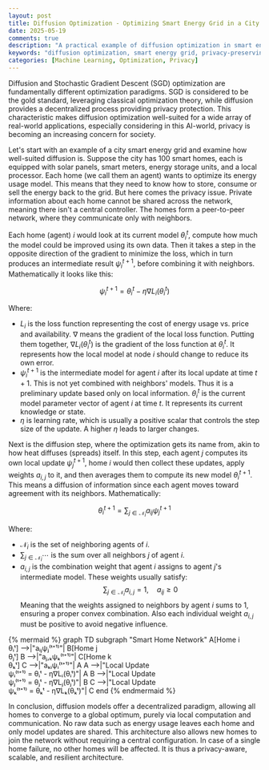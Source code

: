 ```yaml
---
layout: post
title: Diffusion Optimization - Optimizing Smart Energy Grid in a City
date: 2025-05-19
comments: true
description: "A practical example of diffusion optimization in smart energy grid optimization in a city"
keywords: "diffusion optimization, smart energy grid, privacy-preserving optimization, decentralized learning, machine learning"
categories: [Machine Learning, Optimization, Privacy]
---
```


Diffusion and Stochastic Gradient Descent (SGD) optimization are fundamentally
different optimization paradigms. SGD is considered to be the gold standard,
leveraging classical optimization theory, while diffusion provides a
decentralized process providing privacy protection. This characteristic makes
diffusion optimization well-suited for a wide array of real-world applications,
especially considering in this AI-world, privacy is becoming an increasing
concern for society.

Let's start with an example of a city smart energy grid and examine how
well-suited diffusion is. Suppose the city has 100 smart homes, each is
equipped with solar panels, smart meters, energy storage units, and a local
processor. Each home (we call them an agent) wants to optimize its energy usage
model. This means that they need to know how to store, consume or sell the
energy back to the grid. But here comes the privacy issue. Private information
about each home cannot be shared across the network, meaning there isn't a
central controller. The homes form a peer-to-peer network, where they
communicate only with neighbors.

Each home (agent) $i$ would look at its current model $\theta_i^t$, compute how
much the model could be improved using its own data. Then it takes a step in
the opposite direction of the gradient to minimize the loss, which in turn
produces an intermediate result $\psi_i^{t+1}$, before combining it with
neighbors. Mathematically it looks like this:

$$ \psi_i^{t+1} = \theta_i^t - \eta \nabla L_i(\theta_i^t) $$

Where:

- $L_i$ is the loss function representing the cost of energy usage vs.
  price and availability. $\nabla$ means the gradient of the local loss function.
  Putting them together, $\nabla L_i(\theta_i^t)$ is the gradient of the loss
  function at $\theta_i^t$. It represents how the local model at node $i$ should
  change to reduce its own error.
- $\psi_i^{t+1}$ is the intermediate model for agent $i$ after its local update at
  time $t+1$. This is not yet combined with neighbors' models. Thus it is a
  preliminary update based only on local information.
  $\theta_i^t$ is the current model parameter vector of agent $i$ at time $t$. It
  represents its current knowledge or state.
- $\eta$ is learning rate, which is usually a positive scalar that controls the
  step size of the update. A higher $\eta$ leads to larger changes.

Next is the diffusion step, where the optimization gets its name from, akin to
how heat diffuses (spreads) itself. In this step, each agent $j$ computes its
own local update $\psi_j^{t+1}$, home $i$ would then collect these updates,
apply weights $a_{i,j}$ to it, and then averages them to compute its new model
$\theta_i^{t+1}$. This means a diffusion of information since each agent moves toward agreement with its neighbors. Mathematically:

$$\theta_i^{t+1} = \sum_{j \in \mathcal{N}_i} a_{ij} \psi_j^{t+1}$$

Where:

- $\mathcal{N}_i$ is the set of neighboring agents of $i$.
- $\sum_{j \in \mathcal{N}_i} \cdots$ is the sum over all neighbors $j$ of agent
  $i$.
- $a_{i,j}$ is the combination weight that agent $i$ assigns to agent $j$'s
  intermediate model. These weights usually satisfy:
  $$
  \sum_{j \in \mathcal{N}_i} a_{i,j} = 1,\quad a_{ij} \geq 0
  $$
Meaning that the weights assigned to neighbors by agent $i$ sums to 1,
ensuring a proper convex combination. Also each individual weight $a_{i,j}$
must be positive to avoid negative influence.

{% mermaid %}
graph TD
    subgraph "Smart Home Network"
        A[Home i<br/>θᵢᵗ] -->|"aᵢⱼψⱼ⁽ᵗ⁺¹⁾"| B[Home j<br/>θⱼᵗ]
        B -->|"aⱼ,ₖψₖ⁽ᵗ⁺¹⁾"| C[Home k<br/>θₖᵗ]
        C -->|"aₖᵢψᵢ⁽ᵗ⁺¹⁾"| A
        A -->|"Local Update<br/>ψᵢ⁽ᵗ⁺¹⁾ = θᵢᵗ - η∇Lᵢ(θᵢᵗ)"| A
        B -->|"Local Update<br/>ψⱼ⁽ᵗ⁺¹⁾ = θⱼᵗ - η∇Lⱼ(θⱼᵗ)"| B
        C -->|"Local Update<br/>ψₖ⁽ᵗ⁺¹⁾ = θₖᵗ - η∇Lₖ(θₖᵗ)"| C
    end
{% endmermaid %}

In conclusion, diffusion models offer a decentralized paradigm, allowing all
homes to converge to a global optimum, purely via local computation and
communication. No raw data such as energy usage leaves each home and only model
updates are shared. This architecture also allows new homes to join the network
without requiring a central configuration. In case of a single home failure, no
other homes will be affected. It is thus a privacy-aware, scalable, and
resilient architecture.



